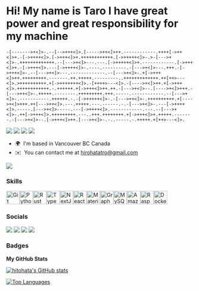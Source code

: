 Hi! My name is Taro
I have great power and great responsibility for my machine
============================================================================================================================

```bf
-[------->+<]>-.--[-->+++<]>.[----->++<]>++.------------.++++[->++<]>+.-[->++++<]>.[->+++<]>+.++++++++++++.[->+++++<]>-.>-[--->+<]>-.+++++++++++++.--[--->+<]>---.---.[->+++++<]>+.------------.[->+++<]>+.-[->+++<]>.---[->++++<]>-.----.---------.-[--->+<]>---.+++.-[->+++<]>-.--[--->+<]>---.-------------.--[--->+<]>-.+[->+++<]>++.+++++++++.-------.++.+++++.---------..+++++++++++++.++[++>---<]>.>++++++++++.+[->+++++++<]>.-[++++>---<]>.-[---->+<]>++.+[->+++<]>.++++++++++++.-.++++++.+[->+++<]>++.++.-[--->+<]>--.[---->+<]>+++.-[--->++<]>-.+++++.--------.+++++++++.+++.-----.------------.--[--->+<]>-.-----------.++++++.-.-[->+++++<]>-.-[--->++<]>-.++++++++++.+[---->+<]>+++.++[--->++<]>.---.+++++.---.------.-.-[--->+<]>-.---[->++++<]>.-----.[--->+<]>-----.---[->++++<]>.------------.---.--[--->+<]>-.++[->+++<]>.+++++++++.---..+++.++++++++.+[->+++<]>+.+++++.-------.-[--->+<]>--.[->+++<]>++.[--->+<]>-.-..-----.-.+++++.+[++>---<]>.
```

[![](https://img.shields.io/badge/-@hitohata-%23181717?style=flat-square&logo=github)](https://github.com/hitohata)
[![](https://img.shields.io/badge/-Taro%20Hirohata-blue?style=flat-square&logo=Linkedin&logoColor=white&link=https://www.linkedin.com/in/taro-hirohata/)](https://www.linkedin.com/in/taro-hirohata/)
[![](https://img.shields.io/badge/-Portfolio-orange?style=flat-square&logo=Cloudflare&logoColor=white&link=https://portfolio-9ym.pages.dev/)](https://portfolio-9ym.pages.dev/)
[![](https://img.shields.io/badge/-Blog-gleen?style=flat-square&logo=dev.to&logoColor=white&link=https://www.linkedin.com/in/daniaal-nadir/)](https://www.linkedin.com/in/taro-hirohata/)

* 🌍  I'm based in Vancouver BC Canada
* ✉️  You can contact me at [hirohatatro@gmail.com](mailto:hirohatatro@gmail.com)

<a href="https://www.github.com/hitohata" target="_blank" rel="noreferrer"><img
src="https://img.shields.io/github/followers/hitohata?logo=github&style=for-the-badge&color=0891b2&labelColor=1c1917" /></a>

### Skills


<p align="left">
<a href="https://git-scm.com/" target="_blank" rel="noreferrer"><img src="https://raw.githubusercontent.com/danielcranney/readme-generator/main/public/icons/skills/git-colored.svg" width="36" height="36" alt="Git" /></a><a href="https://www.python.org/" target="_blank" rel="noreferrer"><img src="https://raw.githubusercontent.com/danielcranney/readme-generator/main/public/icons/skills/python-colored.svg" width="36" height="36" alt="Python" /></a><a href="https://www.rust-lang.org/" target="_blank" rel="noreferrer"><img src="https://raw.githubusercontent.com/danielcranney/readme-generator/main/public/icons/skills/rust-colored.svg" width="36" height="36" alt="Rust" /></a><a href="https://www.typescriptlang.org/" target="_blank" rel="noreferrer"><img src="https://raw.githubusercontent.com/danielcranney/readme-generator/main/public/icons/skills/typescript-colored.svg" width="36" height="36" alt="TypeScript" /></a><a href="https://nextjs.org/docs" target="_blank" rel="noreferrer"><img src="https://raw.githubusercontent.com/danielcranney/readme-generator/main/public/icons/skills/nextjs-colored.svg" width="36" height="36" alt="NextJs" /></a><a href="https://reactjs.org/" target="_blank" rel="noreferrer"><img src="https://raw.githubusercontent.com/danielcranney/readme-generator/main/public/icons/skills/react-colored.svg" width="36" height="36" alt="React" /></a><a href="https://mui.com/" target="_blank" rel="noreferrer"><img src="https://raw.githubusercontent.com/danielcranney/readme-generator/main/public/icons/skills/materialui-colored.svg" width="36" height="36" alt="Material UI" /></a><a href="https://graphql.org/" target="_blank" rel="noreferrer"><img src="https://raw.githubusercontent.com/danielcranney/readme-generator/main/public/icons/skills/graphql-colored.svg" width="36" height="36" alt="GraphQL" /></a><a href="https://www.mysql.com/" target="_blank" rel="noreferrer"><img src="https://raw.githubusercontent.com/danielcranney/readme-generator/main/public/icons/skills/mysql-colored.svg" width="36" height="36" alt="MySQL" /></a><a href="https://aws.amazon.com" target="_blank" rel="noreferrer"><img src="https://raw.githubusercontent.com/danielcranney/readme-generator/main/public/icons/skills/aws-colored.svg" width="36" height="36" alt="Amazon Web Services" /></a><a href="https://www.raspberrypi.org/" target="_blank" rel="noreferrer"><img src="https://raw.githubusercontent.com/danielcranney/readme-generator/main/public/icons/skills/raspberrypi-colored.svg" width="36" height="36" alt="Raspberry Pi" /></a><a href="https://www.docker.com/" target="_blank" rel="noreferrer"><img src="https://raw.githubusercontent.com/danielcranney/readme-generator/main/public/icons/skills/docker-colored.svg" width="36" height="36" alt="Docker" /></a>
</p>


### Socials

[![](https://skillicons.dev/icons?i=linkedin)](https://www.linkedin.com/in/taro-hirohata/)
[![](https://skillicons.dev/icons?i=github)](https://github.com/hitohata)
[![](https://skillicons.dev/icons?i=devto)](https://dev.to/hirohata)
[![](https://skillicons.dev/icons?i=cloudflare)](https://portfolio-9ym.pages.dev/)

### Badges

<b>My GitHub Stats</b>

<a href="http://www.github.com/hitohata"><img src="https://github-readme-stats.vercel.app/api?username=hitohata&show_icons=true&hide=&count_private=true&title_color=0891b2&text_color=ffffff&icon_color=0891b2&bg_color=1c1917&hide_border=true&show_icons=true" alt="hitohata's GitHub stats" /></a>

<a href="https://github.com/hitohata" align="left"><img src="https://github-readme-stats.vercel.app/api/top-langs/?username=hitohata&langs_count=10&title_color=0891b2&text_color=ffffff&icon_color=0891b2&bg_color=1c1917&hide_border=true&locale=en&custom_title=Top%20%Languages" alt="Top Languages" /></a>
